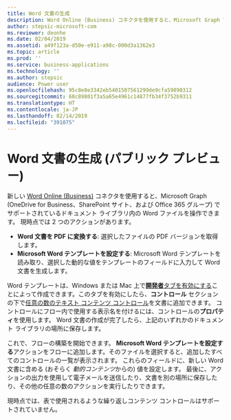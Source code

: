 ```yaml
---
title: Word 文書の生成
description: Word Online (Business) コネクタを使用すると、Microsoft Graph でサポートされているドキュメント ライブラリ内の Word ファイルを操作して、テンプレートからファイルを生成したりファイルの PDF バージョンを作成したりできます。
author: stepsic-microsoft-com
ms.reviewer: deonhe
ms.date: 02/04/2019
ms.assetid: a49f123a-d50e-e911-a98c-000d3a1362e3
ms.topic: article
ms.prod: ''
ms.service: business-applications
ms.technology: ''
ms.author: stepsic
audience: Power user
ms.openlocfilehash: 95c8e8e3342eb5401507561299de9cfa59890312
ms.sourcegitcommit: 60c89801f3a5a65e4961c14877fb34f3752b9311
ms.translationtype: HT
ms.contentlocale: ja-JP
ms.lasthandoff: 02/14/2019
ms.locfileid: "391075"
---
```

# <a name="word-document-generation-public-preview"></a>Word 文書の生成 (パブリック プレビュー)




新しい [Word Online (Business)](https://flow.microsoft.com/services/) コネクタを使用すると、Microsoft Graph (OneDrive for Business、SharePoint サイト、および Office 365 グループ) でサポートされているドキュメント ライブラリ内の Word ファイルを操作できます。 現時点では 2 つのアクションがあります。

- **Word 文書を PDF に変換する**: 選択したファイルの PDF バージョンを取得します。
- **Microsoft Word テンプレートを設定する**: Microsoft Word テンプレートを読み取り、選択した動的な値をテンプレートのフィールドに入力して Word 文書を生成します。

Word テンプレートは、Windows または Mac 上で[**開発者**タブを有効にする](https://support.office.com/article/show-the-developer-tab-e1192344-5e56-4d45-931b-e5fd9bea2d45)ことによって作成できます。このタブを有効にしたら、**コントロール** セクションの下で[任意の数のテキスト コンテンツ コントロール](https://support.office.com/article/create-forms-that-users-complete-or-print-in-word-040c5cc1-e309-445b-94ac-542f732c8c8b)を文書に追加できます。 コントロールにフロー内で使用する表示名を付けるには、コントロールの**プロパティ**を使用します。 Word 文書の作成が完了したら、上記のいずれかのドキュメント ライブラリの場所に保存します。

これで、フローの構築を開始できます。 **Microsoft Word テンプレートを設定する**アクションをフローに追加します。そのファイルを選択すると、追加したすべてのコントロールの一覧が表示されます。 これらのフィールドに、新しい Word 文書に含める (おそらく *動的コンテンツ*からの) 値を設定します。 最後に、アクションの出力を使用して電子メールを送信したり、文書を別の場所に保存したり、その他の任意の数のアクションを実行したりできます。 

現時点では、表で使用されるような繰り返しコンテンツ コントロールはサポートされていません。